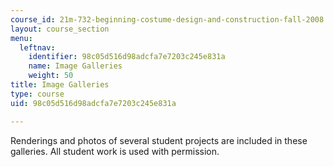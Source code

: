 ```yaml
---
course_id: 21m-732-beginning-costume-design-and-construction-fall-2008
layout: course_section
menu:
  leftnav:
    identifier: 98c05d516d98adcfa7e7203c245e831a
    name: Image Galleries
    weight: 50
title: Image Galleries
type: course
uid: 98c05d516d98adcfa7e7203c245e831a

---
```


Renderings and photos of several student projects are included in these galleries. All student work is used with permission.